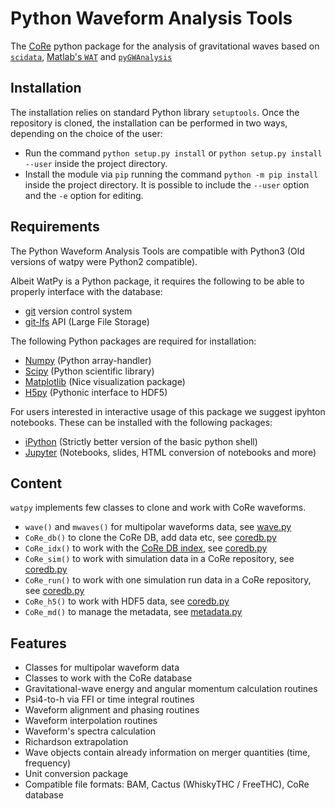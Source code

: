 # Python Waveform Analysis Tools

The [CoRe](http://www.computational-relativity.org/) python package for the analysis of gravitational waves based on
[`scidata`](https://bitbucket.org/dradice/scidata/src/default/),
[Matlab's `WAT`](https://bitbucket.org/bernuzzi/wat/src/master/) and 
[`pyGWAnalysis`](http://svn.einsteintoolkit.org/pyGWAnalysis/trunk/) 

## Installation

The installation relies on standard Python library `setuptools`.
Once the repository is cloned, the installation can be performed in two ways,
depending on the choice of the user:
* Run the command `python setup.py install` or `python setup.py install --user` inside the project directory. 
* Install the module via `pip` running the command `python -m pip install` inside the project directory. It is possible to include the `--user` option and the `-e` option for editing.

## Requirements

The Python Waveform Analysis Tools are compatible with Python3 (Old versions of watpy were Python2 compatible).

Albeit WatPy is a Python package, it requires the following to be able to properly interface with the database:

* [git](https://git-scm.com/) version control system
* [git-lfs](https://git-lfs.github.com/) API (Large File Storage)

The following Python packages are required for installation:

* [Numpy](https://numpy.org/) (Python array-handler)
* [Scipy](https://www.scipy.org/) (Python scientific library)
* [Matplotlib](https://matplotlib.org/) (Nice visualization package)
* [H5py](https://www.h5py.org/) (Pythonic interface to HDF5)

For users interested in interactive usage of this package we suggest ipyhton notebooks. These can be installed with the following packages:

* [iPython](https://ipython.org/) (Strictly better version of the basic python shell)
* [Jupyter](https://jupyter.org/) (Notebooks, slides, HTML conversion of notebooks and more)

## Content

`watpy` implements few classes to clone and work with CoRe waveforms.

 * `wave()` and `mwaves()` for multipolar waveforms data, see [wave.py](watpy/wave/wave.py)
 * `CoRe_db()` to clone the CoRe DB, add data etc, see [coredb.py](watpy/coredb/coredb.py)
 * `CoRe_idx()` to work with the [CoRe DB index](https://core-gitlfs.tpi.uni-jena.de/core_database/core_database_index/-/tree/master), see [coredb.py](watpy/coredb/coredb.py)
 * `CoRe_sim()` to work with simulation data in a CoRe repository, see [coredb.py](watpy/coredb/coredb.py)
 * `CoRe_run()` to work with one simulation run data in a CoRe repository, see [coredb.py](watpy/coredb/coredb.py)
 * `CoRe_h5()` to work with HDF5 data, see [coredb.py](watpy/utils/coreh5.py)
 * `CoRe_md()` to manage the metadata, see [metadata.py](watpy/codedb/metadata.py)

## Features

 * Classes for multipolar waveform data
 * Classes to work with the CoRe database
 * Gravitational-wave energy and angular momentum calculation routines
 * Psi4-to-h via FFI or time integral routines
 * Waveform alignment and phasing routines
 * Waveform interpolation routines
 * Waveform's spectra calculation
 * Richardson extrapolation
 * Wave objects contain already information on merger quantities (time, frequency)
 * Unit conversion package
 * Compatible file formats: BAM, Cactus (WhiskyTHC / FreeTHC), CoRe database
